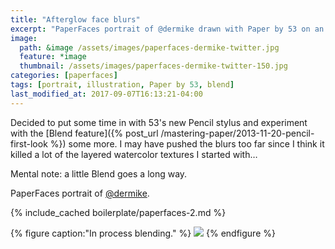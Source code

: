 ```yaml
---
title: "Afterglow face blurs"
excerpt: "PaperFaces portrait of @dermike drawn with Paper by 53 on an iPad."
image: 
  path: &image /assets/images/paperfaces-dermike-twitter.jpg 
  feature: *image
  thumbnail: /assets/images/paperfaces-dermike-twitter-150.jpg
categories: [paperfaces]
tags: [portrait, illustration, Paper by 53, blend]
last_modified_at: 2017-09-07T16:13:21-04:00
---
```


Decided to put some time in with 53's new Pencil stylus and experiment with the [Blend feature]({% post_url /mastering-paper/2013-11-20-pencil-first-look %}) some more. I may have pushed the blurs too far since I think it killed a lot of the layered watercolor textures I started with…

Mental note: a little Blend goes a long way.

PaperFaces portrait of [@dermike](https://twitter.com/dermike).

{% include_cached boilerplate/paperfaces-2.md %}

{% figure caption:"In process blending." %}
[![](/assets/images/paperfaces-dermike-process-1-750.jpg)](/assets/images/paperfaces-dermike-process-1-lg.jpg)
{% endfigure %}

